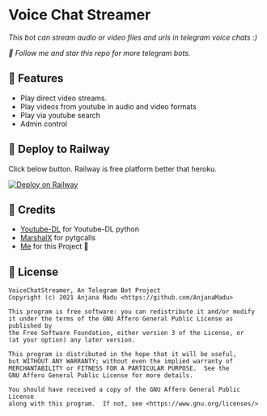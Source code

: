 # Voice Chat Streamer
_This bot can stream audio or video files and urls in telegram voice chats :)_

_🎯 Follow me and star this repo for more telegram bots._

## 📌 Features
- Play direct video streams.
- Play videos from youtube in audio and video formats
- Play via youtube search
- Admin control

## 📌 Deploy to Railway
Click below button. Railway is free platform better that heroku. 

[![Deploy on Railway](https://railway.app/button.svg)](https://railway.app/new/template?template=https%3A%2F%2Fgithub.com%2FAnjanaMadu%2FVoiceChatStreamer&envs=API_ID%2CAPI_HASH%2CSESSION%2CADMINS%2CCHAT_ID&API_IDDesc=Your+API+ID+from+https%3A%2F%2Fmy.telegram.org&API_HASHDesc=Your+API+HASH+from+https%3A%2F%2Fmy.teleram.org&SESSIONDesc=Get+Pyrogram+string+session+from+https%3A%2F%2Freplit.com%2F%40AnjanaMadu%2FGenerateStringSession&ADMINSDesc=Add+your+telegram+ID.+%28Then+others+can%27t+use+your+bot.+Seperate+by+spaces%29&CHAT_IDDesc=Add+chat+id+where+bot+should+work.&referralCode=n3n8cH)

## 📌 Credits
- [Youtube-DL](https://youtube-dl.org) for Youtube-DL python
- [MarshalX](https://github.com/MarshalX/tgcalls) for pytgcalls
- [Me](https://github.com/AnjanaMadu) for this Project 🤪

## 📌 License
```
VoiceChatStreamer, An Telegram Bot Project
Copyright (c) 2021 Anjana Madu <https://github.com/AnjanaMadu>

This program is free software: you can redistribute it and/or modify
it under the terms of the GNU Affero General Public License as published by
the Free Software Foundation, either version 3 of the License, or
(at your option) any later version.

This program is distributed in the hope that it will be useful,
but WITHOUT ANY WARRANTY; without even the implied warranty of
MERCHANTABILITY or FITNESS FOR A PARTICULAR PURPOSE.  See the
GNU Affero General Public License for more details.

You should have received a copy of the GNU Affero General Public License
along with this program.  If not, see <https://www.gnu.org/licenses/>
```
